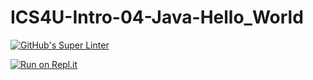 # ICS4U-Intro-04-Java-Hello_World
[![GitHub's Super Linter](https://github.com/jaeyoon-lee2/ICS4U-Intro-04-Java-Hello_World/workflows/GitHub's%20Super%20Linter/badge.svg)](https://github.com/jaeyoon-lee2/ICS4U-Intro-04-Java-Hello_World/actions)

[![Run on Repl.it](https://repl.it/badge/github/jaeyoon-lee2/ICS4U-Intro-04-Java-Hello_World)](https://repl.it/github/jaeyoon-lee2/ICS4U-Intro-04-Java-Hello_World)
